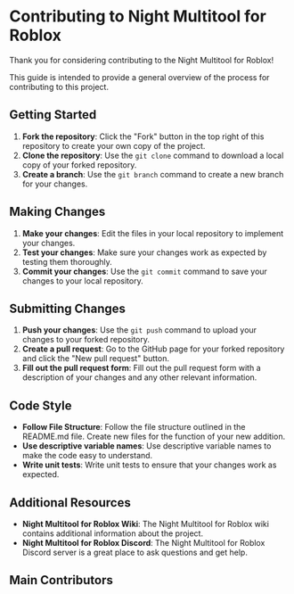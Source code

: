# Contributing to Night Multitool for Roblox

Thank you for considering contributing to the Night Multitool for Roblox!

This guide is intended to provide a general overview of the process for contributing to this project.

## Getting Started

1. **Fork the repository**: Click the "Fork" button in the top right of this repository to create your own copy of the project.
2. **Clone the repository**: Use the `git clone` command to download a local copy of your forked repository.
3. **Create a branch**: Use the `git branch` command to create a new branch for your changes.

## Making Changes

1. **Make your changes**: Edit the files in your local repository to implement your changes.
2. **Test your changes**: Make sure your changes work as expected by testing them thoroughly.
3. **Commit your changes**: Use the `git commit` command to save your changes to your local repository.

## Submitting Changes

1. **Push your changes**: Use the `git push` command to upload your changes to your forked repository.
2. **Create a pull request**: Go to the GitHub page for your forked repository and click the "New pull request" button.
3. **Fill out the pull request form**: Fill out the pull request form with a description of your changes and any other relevant information.

## Code Style

* **Follow File Structure**: Follow the file structure outlined in the README.md file. Create new files for the function of your new addition.
* **Use descriptive variable names**: Use descriptive variable names to make the code easy to understand.
* **Write unit tests**: Write unit tests to ensure that your changes work as expected.

## Additional Resources

* **Night Multitool for Roblox Wiki**: The Night Multitool for Roblox wiki contains additional information about the project.
* **Night Multitool for Roblox Discord**: The Night Multitool for Roblox Discord server is a great place to ask questions and get help.

## Main Contributors


